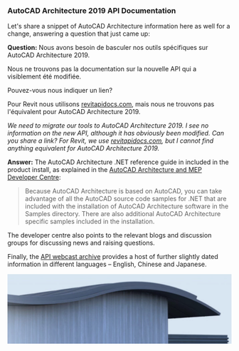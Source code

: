 <head>
<meta http-equiv="Content-Type" content="text/html; charset=utf-8">
<link rel="stylesheet" type="text/css" href="bc.css">
<script src="https://cdn.rawgit.com/google/code-prettify/master/loader/run_prettify.js" type="text/javascript"></script>
</head>

<!---

Mikako Harada Re: Doc API AutoCAD Architecture 2019

AutoCAD Architecture 2019 API Documentation #RevitAPI @AutodeskForge @AutodeskRevit #bim #DynamoBim #ForgeDevCon 

We need to migrate our tools to AutoCAD Architecture 2019.
I see no information on the new API, although it has obviously been modified.
Can you share a link? ...

-->

### AutoCAD Architecture 2019 API Documentation

Let's share a snippet of AutoCAD Architecture information here as well for a change, answering a question that just came up:

**Question:** Nous avons besoin de basculer nos outils spécifiques sur AutoCAD Architecture 2019.

Nous ne trouvons pas la documentation sur la nouvelle API qui a visiblement été modifiée.

Pouvez-vous nous indiquer un lien?

Pour Revit nous utilisons [revitapidocs.com](http://www.revitapidocs.com), mais nous ne trouvons pas l'équivalent pour AutoCAD Architecture 2019.

*We need to migrate our tools to AutoCAD Architecture 2019.
I see no information on the new API, although it has obviously been modified.
Can you share a link?
For Revit, we use [revitapidocs.com](http://www.revitapidocs.com), but I cannot find anything equivalent for AutoCAD Architecture 2019.*

**Answer:** The AutoCAD Architecture .NET reference guide in included in the product install, as explained in 
the [AutoCAD Architecture and MEP Developer Centre](https://www.autodesk.com/developer-network/platform-technologies/autocad-architecture):

> Because AutoCAD Architecture is based on AutoCAD, you can take advantage of
all the AutoCAD source code samples for .NET that are included with the installation
of AutoCAD Architecture software in the Samples directory. There are also additional
AutoCAD Architecture specific samples included in the installation.

The developer centre also points to the relevant blogs and discussion groups for discussing news and raising questions.

Finally,
the [API webcast archive](https://adndevblog.typepad.com/aec/2013/05/api-webcast-archive.html) provides
a host of further slightly dated information in different languages &ndash; English, Chinese and Japanese.


<center>
<img src="img/autocad_architecture_2019.png" alt="AutoCAD Architecture 2019" width="610">
</center>

